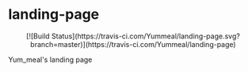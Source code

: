 # landing-page
<div align=center>
[![Build Status](https://travis-ci.com/Yummeal/landing-page.svg?branch=master)](https://travis-ci.com/Yummeal/landing-page)
</div> 


Yum_meal's landing page
